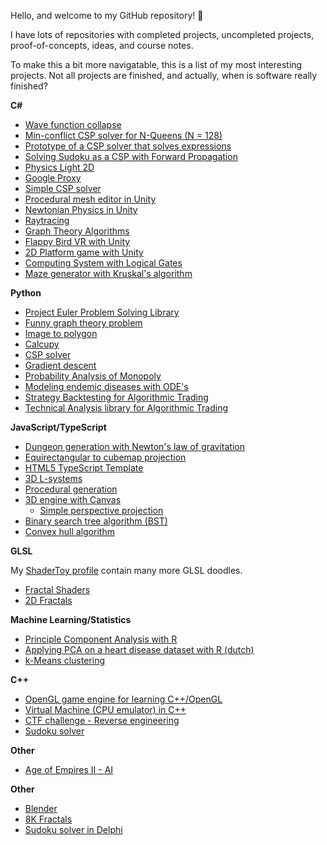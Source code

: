 Hello, and welcome to my GitHub repository! 👋

I have lots of repositories with completed projects, uncompleted projects, proof-of-concepts, ideas, and course notes.

To make this a bit more navigatable, this is a list of my most interesting projects. Not all projects are finished, and actually, when is software really finished? 

**C#**
 
 * [Wave function collapse](https://github.com/darkeclipz/wave-function-collapse)
 * [Min-conflict CSP solver for N-Queens (N = 128)](https://github.com/darkeclipz/n-queens)
 * [Prototype of a CSP solver that solves expressions](https://github.com/darkeclipz/expression-csp-solver)
 * [Solving Sudoku as a CSP with Forward Propagation](https://github.com/darkeclipz/sudoku-csp)
 * [Physics Light 2D](https://github.com/darkeclipz/physics-light-2d)
 * [Google Proxy](https://github.com/darkeclipz/google-proxy)
 * [Simple CSP solver](https://github.com/darkeclipz/csp-solver)
 * [Procedural mesh editor in Unity](https://github.com/darkeclipz/procedural-mesh)
 * [Newtonian Physics in Unity](https://github.com/darkeclipz/newtonian-physics)
 * [Raytracing](https://github.com/darkeclipz/raytracing)
 * [Graph Theory Algorithms](https://github.com/darkeclipz/graphs)
 * [Flappy Bird VR with Unity](https://github.com/darkeclipz/clappy-bird-vr)
 * [2D Platform game with Unity](https://github.com/darkeclipz/unity-2d-platform)
 * [Computing System with Logical Gates](https://github.com/darkeclipz/computing-system)
 * [Maze generator with Kruskal's algorithm](https://github.com/darkeclipz/mazegenerator)

**Python**

 * [Project Euler Problem Solving Library](https://github.com/darkeclipz/project-euler)
 * [Funny graph theory problem](https://github.com/darkeclipz/conemaze)
 * [Image to polygon](https://github.com/darkeclipz/image-to-polygon)
 * [Calcupy](https://github.com/darkeclipz/calcupy)
 * [CSP solver](https://github.com/darkeclipz/or/blob/master/csp/CSP%20(Constraint%20Satisfaction%20Problem).ipynb)
 * [Gradient descent](https://github.com/darkeclipz/or/blob/master/nlp/Multivariable%20unconstrained%20optimization.pdf)
 * [Probability Analysis of Monopoly](https://github.com/darkeclipz/jupyter-notebooks/blob/master/Notebooks/Probability%20Analysis%20for%20Monopoly/Probability%20Analysis%20of%20Monopoly.pdf)
 * [Modeling endemic diseases with ODE's](https://colab.research.google.com/drive/1AjiTnED6CjMaIqqLvJr7pcwYzgLSAPuX)
 * [Strategy Backtesting for Algorithmic Trading](https://github.com/darkeclipz/jupyter-notebooks/blob/master/Crypto/Strategy%20Backtesting/Single%20Position%20Signal%20Trading%20Simulation%20System.ipynb)
 * [Technical Analysis library for Algorithmic Trading](https://github.com/darkeclipz/jupyter-notebooks/blob/master/Crypto/Strategy%20Backtesting/Technical%20Analysis%20Library.ipynb)

**JavaScript/TypeScript**

 * [Dungeon generation with Newton's law of gravitation](https://github.com/darkeclipz/dungeon-generator)
 * [Equirectangular to cubemap projection](https://github.com/darkeclipz/equirectangular-to-cubemap-projection)
 * [HTML5 TypeScript Template](https://github.com/darkeclipz/html5-typescript-template)
 * [3D L-systems](https://github.com/darkeclipz/3d-l-systems)
 * [Procedural generation](https://github.com/darkeclipz/procedural-generation)
 * [3D engine with Canvas](https://github.com/darkeclipz/3d-canvas)
   * [Simple perspective projection](https://darkeclipz.github.io/3d-canvas/simple-perspective-projection.html)
 * [Binary search tree algorithm (BST)](https://darkeclipz.github.io/compgeo/binary-search-tree.html)
 * [Convex hull algorithm](https://darkeclipz.github.io/compgeo/convex-hull.html)
 
**GLSL**

My [ShaderToy profile](https://www.shadertoy.com/user/darkeclipz) contain many more GLSL doodles.

 * [Fractal Shaders](https://github.com/darkeclipz/shaders)
 * [2D Fractals](https://github.com/darkeclipz/fractals)
 
**Machine Learning/Statistics**
 * [Principle Component Analysis with R](https://github.com/darkeclipz/multivariate-statistiek/blob/master/PCA%20spirals.ipynb)
 * [Applying PCA on a heart disease dataset with R (dutch)](https://github.com/darkeclipz/multivariate-statistiek/blob/master/PCA%20heart%20disease/PCA%20heart%20disease.pdf)
 * [k-Means clustering](https://colab.research.google.com/drive/1OX4rCMVHbMvktmbmIx4fhCxiPs1ZJcgq?usp=sharing)
 
 
**C++**

 * [OpenGL game engine for learning C++/OpenGL](https://github.com/darkeclipz/opengl-game-engine)
 * [Virtual Machine (CPU emulator) in C++](https://github.com/darkeclipz/cpp-virtual-machine)
 * [CTF challenge - Reverse engineering](https://github.com/darkeclipz/cpp-hack-game)
 * [Sudoku solver](https://github.com/darkeclipz/learn-cpp)
 
**Other**

 * [Age of Empires II - AI](https://github.com/darkeclipz/aoe2-ai)
 
**Other**

 * [Blender](https://github.com/darkeclipz/blender)
 * [8K Fractals](https://github.com/darkeclipz/8k-fractals)
 * [Sudoku solver in Delphi](https://github.com/darkeclipz/delphi/tree/master/Sudoku)

